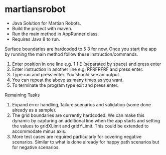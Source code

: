 # martiansrobot
- Java Solution for Martian Robots.
- Build the project with maven.
- Run the main method in AppRunner class.
- Requires Java 8 to run.

Surface boundaries are hardcoded to 5 3 for now. Once you start the app by running the main method follow these instruction/commands.

1. Enter position in one line e.g. 1 1 E (separated by space) and press enter
2. Enter instruction in another line e.g. RFRFRFRF and press enter.
3. Type run and press enter. You should see an output.
4. You can repeat the above as many times as you want. 
5. To terminate the program type exit and press enter.


Remaining Tasks
1. Expand error handling, failure scenarios and validation (some done already as a sample).
2. The grid boundaries are currently hardcoded. We can make this dynamic by capturing an additional line when the app starts and setting the values to gridXLimit and gridYLimit. This could be extended to accommodate minus axis.
3. More test cases are required particularly for covering negative scenarios. Similar to what is done already for happy path scenarios but for negative scenarios.
